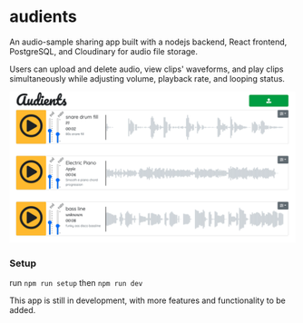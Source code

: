 # audients
An audio-sample sharing app built with a nodejs backend, React frontend, PostgreSQL, and Cloudinary for audio file storage.

Users can upload and delete audio, view clips' waveforms, and play clips simultaneously while adjusting volume, playback rate, and looping status.

![audients](audients_img.png)

### Setup

run `npm run setup`
then `npm run dev`

This app is still in development, with more features and functionality to be added.
